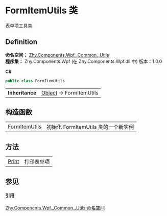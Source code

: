 # FormItemUtils 类


表单项工具类



## Definition
**命名空间：** <a href="N_Zhy_Components_Wpf__Common__Utils">Zhy.Components.Wpf._Common._Utils</a>  
**程序集：** Zhy.Components.Wpf (在 Zhy.Components.Wpf.dll 中) 版本：1.0.0

**C#**
``` C#
public class FormItemUtils
```

<table><tr><td><strong>Inheritance</strong></td><td><a href="https://learn.microsoft.com/dotnet/api/system.object" target="_blank" rel="noopener noreferrer">Object</a>  →  FormItemUtils</td></tr>
</table>



## 构造函数
<table>
<tr>
<td><a href="M_Zhy_Components_Wpf__Common__Utils_FormItemUtils__ctor">FormItemUtils</a></td>
<td>初始化 FormItemUtils 类的一个新实例</td></tr>
</table>

## 方法
<table>
<tr>
<td><a href="M_Zhy_Components_Wpf__Common__Utils_FormItemUtils_Print">Print</a></td>
<td>打印表单项</td></tr>
</table>

## 参见


#### 引用
<a href="N_Zhy_Components_Wpf__Common__Utils">Zhy.Components.Wpf._Common._Utils 命名空间</a>  
